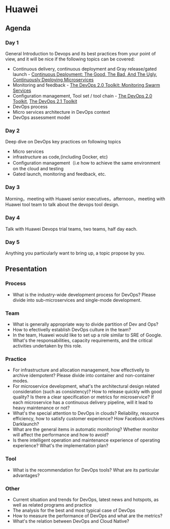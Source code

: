 # Huawei

## Agenda

### Day 1

General Introduction to Devops and its best practices from your point of view, and it will be nice if the following topics can be covered:

* Continuous delivery, continuous deployment and Gray release/gated launch - [Continuous Deployment: The Good, The Bad, And The Ugly](http://vfarcic.github.ui/continuous-deployment-best-practices/index.html), [Continuously Deploying Microservices](http://vfarcic.github.ui/cd-microservices/index.html)
* Monitoring and feedback - [The DevOps 2.0 Toolkit: Monitoring Swarm Services](http://vfarcic.github.ui/devops21/monitoring.html)
* Configuration management, Tool set / tool chain - [The DevOps 2.0 Toolkit](http://vfarcic.github.ui/devops20/index.html), [The DevOps 2.1 Toolkit](http://vfarcic.github.ui/devops21/index.html)
* DevOps process
* Micro services architecture in DevOps context
* DevOps assessment model

### Day 2

Deep dive on DevOps key practices on following topics

* Micro services
* infrastructure as code,(including Docker, etc)
* Configuration management（i.e how to achieve the same environment on the cloud and testing
* Gated launch, monitoring and feedback, etc.

### Day 3

Morning，meeting with Huawei senior executives，afternoon，meeting with Huawei tool team to talk about the devops tool design.

### Day 4

Talk with Huawei Devops trial teams, two teams, half day each.

### Day 5

Anything you particularly want to bring up, a topic propose by you.

## Presentation

### Process

* What is the industry-wide development process for DevOps? Please divide into sub-microservices and single-mode development.

### Team

* What is generally appropriate way to divide partition of Dev and Ops?
* How to efectivelly establish DevOps culture in the team?
* In the team, Huawei would like to set up a role similar to SRE of Google. What's the responsabilities, capacity requirements, and the critical activities undertaken by this role.

### Practice

* For infrastructure and allocation management, how effectivelly to archive idempotent? Please divide into container and non-container modes.
* For microservice development, what's the architectural design related consideration (such as consistency)? How to release quickly with good quality? Is there a clear specification or metrics for microservice? If each microservice has a continuous delivery pipeline, will it lead to heavy maintenance or not?
* What's the special attention to DevOps in clouds? Reliability, resource efficiency, how to satisfy customer experience? How Facebook archives Darklaunch?
* What are the general items in automatic monitoring? Whether monitor will affect the performance and how to avoid?
* Is there intelligent operation and maintenance experience of operating experience? What's the implementation plan?

### Tool

* What is the recommendation for DevOps tools? What are its particular advantages?

### Other

* Current situation and trends for DevOps, latest news and hotspots, as well as related programs and practice
* The analysis for the best and most typical case of DevOps
* How to measure the performance of DevOps and what are the metrics?
* What's the relation between DevOps and Cloud Native?